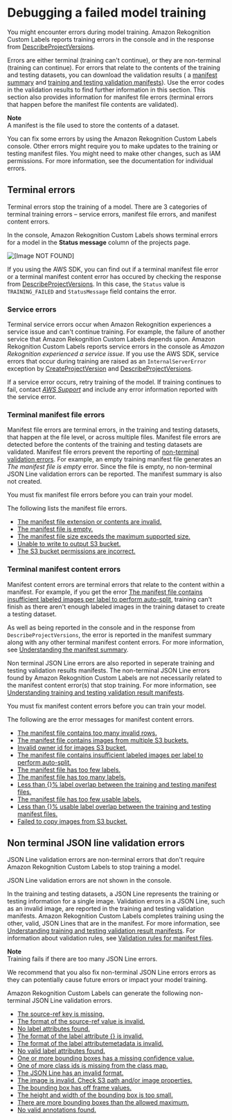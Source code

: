 # Debugging a failed model training<a name="tm-debugging"></a>

You might encounter errors during model training\. Amazon Rekognition Custom Labels reports training errors in the console and in the response from [DescribeProjectVersions](https://docs.aws.amazon.com/rekognition/latest/dg/API_DescribeProjectVersions)\.

Errors are either terminal \(training can't continue\), or they are non\-terminal \(training can continue\)\. For errors that relate to the contents of the training and testing datasets, you can download the validation results \( a [manifest summary](tm-debugging-summary.md) and [training and testing validation manifests](tm-debugging-scope-json-line.md)\)\. Use the error codes in the validation results to find further information in this section\. This section also provides information for manifest file errors \(terminal errors that happen before the manifest file contents are validated\)\. 

**Note**  
A manifest is the file used to store the contents of a dataset\.

You can fix some errors by using the Amazon Rekognition Custom Labels console\. Other errors might require you to make updates to the training or testing manifest files\. You might need to make other changes, such as IAM permissions\. For more information, see the documentation for individual errors\.

## Terminal errors<a name="tm-error-categories-terminal"></a>

Terminal errors stop the training of a model\. There are 3 categories of terminal training errors – service errors, manifest file errors, and manifest content errors\. 

In the console, Amazon Rekognition Custom Labels shows terminal errors for a model in the **Status message** column of the projects page\.

![\[Image NOT FOUND\]](http://docs.aws.amazon.com/rekognition/latest/customlabels-dg/images/terminal-errors.png)

If you using the AWS SDK, you can find out if a terminal manifest file error or a terminal manifest content error has occured by checking the response from [DescribeProjectVersions](https://docs.aws.amazon.com/rekognition/latest/dg/API_DescribeProjectVersions)\. In this case, the `Status` value is `TRAINING_FAILED` and `StatusMessage` field contains the error\. 

### Service errors<a name="tm-error-category-service"></a>

Terminal service errors occur when Amazon Rekognition experiences a service issue and can't continue training\. For example, the failure of another service that Amazon Rekognition Custom Labels depends upon\. Amazon Rekognition Custom Labels reports service errors in the console as *Amazon Rekognition experienced a service issue*\. If you use the AWS SDK, service errors that occur during training are raised as an `InternalServerError` exception by [CreateProjectVersion](https://docs.aws.amazon.com/rekognition/latest/dg/API_CreateProjectVersion) and [DescribeProjectVersions](https://docs.aws.amazon.com/rekognition/latest/dg/API_DescribeProjectVersions)\.

If a service error occurs, retry training of the model\. If training continues to fail, contact *[AWS Support](https://aws.amazon.com/premiumsupport/)* and include any error information reported with the service error\. 

### Terminal manifest file errors<a name="tm-error-category-terminal"></a>

Manifest file errors are terminal errors, in the training and testing datasets, that happen at the file level, or across multiple files\. Manifest file errors are detected before the contents of the training and testing datasets are validated\. Manifest file errors prevent the reporting of [non\-terminal validation errors](#tm-error-category-non-terminal-errors)\. For example, an empty training manifest file generates an *The manifest file is empty* error\. Since the file is empty, no non\-terminal JSON Line validation errors can be reported\. The manifest summary is also not created\. 

You must fix manifest file errors before you can train your model\. 

The following lists the manifest file errors\.
+ [The manifest file extension or contents are invalid\.](tm-terminal-errors-reference.md#tm-error-message-ERROR_MANIFEST_INACCESSIBLE_OR_UNSUPPORTED_FORMAT)
+ [The manifest file is empty\.](tm-terminal-errors-reference.md#tm-error-message-ERROR_EMPTY_MANIFEST)
+ [The manifest file size exceeds the maximum supported size\.](tm-terminal-errors-reference.md#tm-error-message-ERROR_MANIFEST_SIZE_TOO_LARGE)
+ [Unable to write to output S3 bucket\.](tm-terminal-errors-reference.md#tm-error-message-ERROR_CANNOT_WRITE_OUTPUT_S3_BUCKET)
+ [The S3 bucket permissions are incorrect\.](tm-terminal-errors-reference.md#tm-error-message-ERROR_INVALID_PERMISSIONS_MANIFEST_S3_BUCKET)

### Terminal manifest content errors<a name="tm-error-category-combined-terminal"></a>

Manifest content errors are terminal errors that relate to the content within a manifest\. For example, if you get the error [The manifest file contains insufficient labeled images per label to perform auto\-split](tm-debugging-aggregate-errors.md#tm-error-message-ERROR_INSUFFICIENT_IMAGES_PER_LABEL_FOR_AUTOSPLIT), training can't finish as there aren't enough labeled images in the training dataset to create a testing dataset\. 

As well as being reported in the console and in the response from `DescribeProjectVersions`, the error is reported in the manifest summary along with any other terminal manifest content errors\. For more information, see [Understanding the manifest summary](tm-debugging-summary.md)\.

Non terminal JSON Line errors are also reported in seperate training and testing validation results manifests\. The non\-terminal JSON Line errors found by Amazon Rekognition Custom Labels are not necessarily related to the manifest content error\(s\) that stop training\. For more information, see [Understanding training and testing validation result manifests](tm-debugging-scope-json-line.md)\. 

You must fix manifest content errors before you can train your model\. 

The following are the error messages for manifest content errors\. 
+ [The manifest file contains too many invalid rows\.](tm-debugging-aggregate-errors.md#tm-error-message-ERROR_TOO_MANY_INVALID_ROWS_IN_MANIFEST)
+ [The manifest file contains images from multiple S3 buckets\.](tm-debugging-aggregate-errors.md#tm-error-message-ERROR_IMAGES_IN_MULTIPLE_S3_BUCKETS)
+ [Invalid owner id for images S3 bucket\.](tm-debugging-aggregate-errors.md#tm-error-message-ERROR_INVALID_IMAGES_S3_BUCKET_OWNER)
+ [The manifest file contains insufficient labeled images per label to perform auto\-split\.](tm-debugging-aggregate-errors.md#tm-error-message-ERROR_INSUFFICIENT_IMAGES_PER_LABEL_FOR_AUTOSPLIT)
+ [The manifest file has too few labels\.](tm-debugging-aggregate-errors.md#tm-error-message-ERROR_MANIFEST_TOO_FEW_LABELS)
+ [The manifest file has too many labels\.](tm-debugging-aggregate-errors.md#tm-error-message-ERROR_MANIFEST_TOO_MANY_LABELS)
+ [Less than \{\}% label overlap between the training and testing manifest files\.](tm-debugging-aggregate-errors.md#tm-error-message-ERROR_INSUFFICIENT_LABEL_OVERLAP)
+ [The manifest file has too few usable labels\.](tm-debugging-aggregate-errors.md#tm-error-message-ERROR_MANIFEST_TOO_FEW_USABLE_LABELS)
+ [Less than \{\}% usable label overlap between the training and testing manifest files\.](tm-debugging-aggregate-errors.md#tm-error-message-ERROR_INSUFFICIENT_USABLE_LABEL_OVERLAP)
+ [Failed to copy images from S3 bucket\.](tm-debugging-aggregate-errors.md#tm-error-message-ERROR_FAILED_IMAGES_S3_COPY)

## Non terminal JSON line validation errors<a name="tm-error-category-non-terminal-errors"></a>

JSON Line validation errors are non\-terminal errors that don't require Amazon Rekognition Custom Labels to stop training a model\.

JSON Line validation errors are not shown in the console\. 

In the training and testing datasets, a JSON Line represents the training or testing information for a single image\. Validation errors in a JSON Line, such as an invalid image, are reported in the training and testing validation manifests\. Amazon Rekognition Custom Labels completes training using the other, valid, JSON Lines that are in the manifest\. For more information, see [Understanding training and testing validation result manifests](tm-debugging-scope-json-line.md)\. For information about validation rules, see [Validation rules for manifest files](md-create-manifest-file-validation-rules.md)\.

**Note**  
Training fails if there are too many JSON Line errors\.

We recommend that you also fix non\-terminal JSON Line errors errors as they can potentially cause future errors or impact your model training\.

Amazon Rekognition Custom Labels can generate the following non\-terminal JSON Line validation errors\.
+ [The source\-ref key is missing\.](tm-debugging-json-line-errors.md#tm-error-ERROR_MISSING_SOURCE_REF)
+ [The format of the source\-ref value is invalid\. ](tm-debugging-json-line-errors.md#tm-error-ERROR_INVALID_SOURCE_REF_FORMAT)
+ [No label attributes found\.](tm-debugging-json-line-errors.md#tm-error-ERROR_NO_LABEL_ATTRIBUTES)
+ [The format of the label attribute \{\} is invalid\.](tm-debugging-json-line-errors.md#tm-error-ERROR_INVALID_LABEL_ATTRIBUTE_FORMAT)
+ [The format of the label attributemetadata is invalid\.](tm-debugging-json-line-errors.md#tm-error-ERROR_INVALID_LABEL_ATTRIBUTE_METADATA_FORMAT)
+ [No valid label attributes found\.](tm-debugging-json-line-errors.md#tm-error-ERROR_NO_VALID_LABEL_ATTRIBUTES)
+ [One or more bounding boxes has a missing confidence value\.](tm-debugging-json-line-errors.md#tm-error-ERROR_MISSING_BOUNDING_BOX_CONFIDENCE)
+ [One of more class ids is missing from the class map\.](tm-debugging-json-line-errors.md#tm-error-ERROR_MISSING_CLASS_MAP_ID)
+ [The JSON Line has an invalid format\.](tm-debugging-json-line-errors.md#tm-error-ERROR_INVALID_JSON_LINE)
+ [The image is invalid\. Check S3 path and/or image properties\.](tm-debugging-json-line-errors.md#tm-error-ERROR_INVALID_IMAGE)
+ [The bounding box has off frame values\.](tm-debugging-json-line-errors.md#tm-error-ERROR_INVALID_BOUNDING_BOX)
+ [The height and width of the bounding box is too small\.](tm-debugging-json-line-errors.md#tm-error-ERROR_BOUNDING_BOX_TOO_SMALL)
+ [There are more bounding boxes than the allowed maximum\.](tm-debugging-json-line-errors.md#tm-error-ERROR_TOO_MANY_BOUNDING_BOXES)
+ [No valid annotations found\.](tm-debugging-json-line-errors.md#tm-error-ERROR_NO_VALID_ANNOTATIONS)